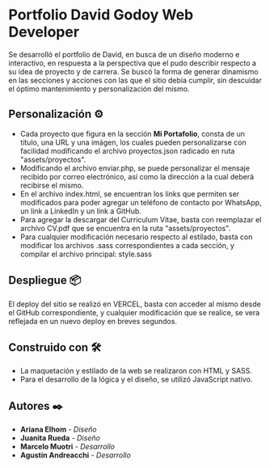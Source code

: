 # Portfolio David Godoy Web Developer

Se desarrolló el portfolio de David, en busca de un diseño moderno e interactivo, en respuesta a la perspectiva que el pudo describir respecto a su idea de proyecto y de carrera. Se buscó la forma de generar dinamismo en las secciones y acciones con las que el sitio debía cumplir, sin descuidar el óptimo mantenimiento y personalización del mismo.

## Personalización ⚙️

* Cada proyecto que figura en la sección **Mi Portafolio**, consta de un título, una URL y una imágen, los cuales pueden personalizarse con facilidad modificando el archivo proyectos.json radicado en ruta "assets/proyectos".
* Modificando el archivo enviar.php, se puede personalizar el mensaje recibido por correo electrónico, así como la dirección a la cual deberá recibirse el mismo.
* En el archivo index.html, se encuentran los links que permiten ser modificados para poder agregar un teléfono de contacto por WhatsApp, un link a LinkedIn y un link a GitHub.
* Para agregar la descargar del Curriculum Vitae, basta con reemplazar el archivo CV.pdf que se encuentra en la ruta "assets/proyectos".
* Para cualquier modificación necesario respecto al estilado, basta con modificar los archivos .sass correspondientes a cada sección, y compilar el archivo principal: style.sass

## Despliegue 📦

El deploy del sitio se realizó en VERCEL, basta con acceder al mismo desde el GitHub correspondiente, y cualquier modificación que se realice, se vera reflejada en un nuevo deploy en breves segundos.

## Construido con 🛠️

* La maquetación y estilado de la web se realizaron con HTML y SASS.
* Para el desarrollo de la lógica y el diseño, se utilizó JavaScript nativo.

## Autores ✒️

* **Ariana Elhom** - *Diseño*
* **Juanita Rueda** - *Diseño*
* **Marcelo Muotri** - *Desarrollo*
* **Agustín Andreacchi** - *Desarrollo*

